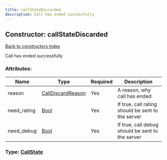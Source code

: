 ```yaml
---
title: callStateDiscarded
description: Call has ended successfully
---
```

## Constructor: callStateDiscarded  
[Back to constructors index](index.md)



Call has ended successfully

### Attributes:

| Name     |    Type       | Required | Description |
|----------|---------------|----------|-------------|
|reason|[CallDiscardReason](../types/CallDiscardReason.md) | Yes|A reason, why call has ended|
|need\_rating|[Bool](../types/Bool.md) | Yes|If true, call rating should be sent to the server|
|need\_debug|[Bool](../types/Bool.md) | Yes|If true, call debug should be sent to the server|



### Type: [CallState](../types/CallState.md)


